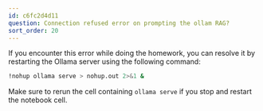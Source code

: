 ```yaml
---
id: c6fc2d4d11
question: Connection refused error on prompting the ollam RAG?
sort_order: 20
---
```


If you encounter this error while doing the homework, you can resolve it by restarting the Ollama server using the following command:

```bash
!nohup ollama serve > nohup.out 2>&1 &
```

Make sure to rerun the cell containing `ollama serve` if you stop and restart the notebook cell.